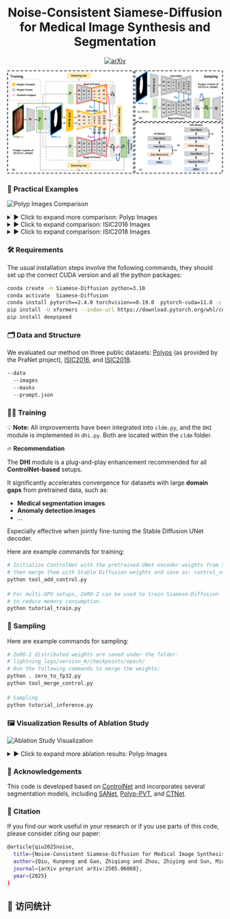 <div align="center">
<h1>Noise-Consistent Siamese-Diffusion for Medical Image Synthesis and Segmentation</h1>

[![arXiv](https://img.shields.io/badge/arXiv-<2505.06068>-<COLOR>.svg)](https://arxiv.org/abs/2505.06068v1)

</div>

<div align="center">
<img src="images/figure1.png", width="1000">
</div>

### 🚀 **Practical Examples**

![Polyp Images Comparison](images/figure2.png)

<details>
<summary>▶ Click to expand more comparison: Polyp Images</summary>

<!-- Polyp Images -->
![Polyp Example](images/figure3.png)

</details>

<details>
<summary>▶ Click to expand comparison: ISIC2016 Images</summary>

<!-- ISIC2016 Images -->
![ISIC2016 Example](images/figure4.png)

</details>

<details>
<summary>▶ Click to expand comparison: ISIC2018 Images</summary>

<!-- ISIC2018 Images -->
![ISIC2018 Example](images/figure5.png)

</details>

### 🛠️ Requirements
The usual installation steps involve the following commands, they should set up the correct CUDA version and all the python packages:
```bash
conda create -n Siamese-Diffusion python=3.10
conda activate  Siamese-Diffusion
conda install pytorch==2.4.0 torchvision==0.19.0  pytorch-cuda=11.8 -c pytorch -c nvidia
pip install -U xformers --index-url https://download.pytorch.org/whl/cu118
pip install deepspeed
```

### 🗂️ Data and Structure
We evaluated our method on three public datasets: [Polyps](https://github.com/DengPingFan/PraNet) (as provided by the PraNet project), [ISIC2016](https://challenge.isic-archive.com/landing/2016/), and [ISIC2018](https://challenge.isic-archive.com/landing/2018/).
```bash
--data
  --images
  --masks
  --prompt.json
```

### 🏋️‍♂️ Training
  
💡 **Note:** All improvements have been integrated into `cldm.py`, and the `DHI` module is implemented in `dhi.py`. Both are located within the `cldm` folder.

🔥 **Recommendation**

The **DHI** module is a plug-and-play enhancement recommended for all **ControlNet-based** setups.

It significantly accelerates convergence for datasets with large **domain gaps** from pretrained data, such as:

- **Medical segmentation images**  
- **Anomaly detection images**
- ... 

Especially effective when jointly fine-tuning the Stable Diffusion UNet decoder.

Here are example commands for training:
```bash
# Initialize ControlNet with the pretrained UNet encoder weights from Stable Diffusion,  
# then merge them with Stable Diffusion weights and save as: control_sd15.ckpt  
python tool_add_control.py

# For multi-GPU setups, ZeRO-2 can be used to train Siamese-Diffusion  
# to reduce memory consumption.  
python tutorial_train.py
```

### 🎨 Sampling
Here are example commands for sampling:
```bash
# ZeRO-2 distributed weights are saved under the folder:  
# lightning_logs/version_#/checkpoints/epoch/  
# Run the following commands to merge the weights:  
python . zero_to_fp32.py  
python tool_merge_control.py

# Sampling
python tutorial_inference.py
```

### 🖼️ Visualization Results of Ablation Study
![Ablation Study Visualization](images/figure6.png)

<details>
<summary>▶ Click to expand more ablation results: Polyp Images</summary>

<!-- Polyp Images -->
![Polyp Example](images/figure7.png)

</details>

### 📣 Acknowledgements
This code is developed based on [ControlNet](https://github.com/lllyasviel/ControlNet) and incorporates several segmentation models, including [SANet](https://github.com/weijun-arc/SANet), [Polyp-PVT](https://github.com/DengPingFan/Polyp-PVT), and [CTNet](https://github.com/Fhujinwu/CTNet).

### 📖 Citation
If you find our work useful in your research or if you use parts of this code, please consider citing our paper:
```bash
@article{qiu2025noise,
  title={Noise-Consistent Siamese-Diffusion for Medical Image Synthesis and Segmentation},
  author={Qiu, Kunpeng and Gao, Zhiqiang and Zhou, Zhiying and Sun, Mingjie and Guo, Yongxin},
  journal={arXiv preprint arXiv:2505.06068},
  year={2025}
}
```

## 👀 访问统计




